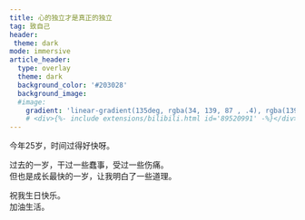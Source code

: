 ```yaml
---
title: 心的独立才是真正的独立
tag: 致自己
header:
 theme: dark
mode: immersive
article_header:
  type: overlay
  theme: dark
  background_color: '#203028'
  background_image:
  #image:
    gradient: 'linear-gradient(135deg, rgba(34, 139, 87 , .4), rgba(139, 34, 139, .4))'
    # <div>{%- include extensions/bilibili.html id='89520991' -%}</div>
---
```

今年25岁，时间过得好快呀。  

过去的一岁，干过一些蠢事，受过一些伤痛。  
但也是成长最快的一岁，让我明白了一些道理。  

祝我生日快乐。  
加油生活。

